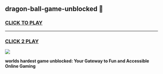 
## dragon-ball-game-unblocked 👋
<h3>
<a href="https://premium.freeplayer.one?title=dragon-ball-game-unblocked&ref=14F">CLICK TO PLAY</a></h3>
<hr>

<h3>
<a href="https://premium.freeplayer.one?title=dragon-ball-game-unblocked&ref=14F">CLICK 2 PLAY</a>
  
</h3>

<a href="https://premium.freeplayer.one?title=dragon-ball-game-unblocked&ref=12F/"><img src="https://clearcache.store/games.png"></a>


**worlds hardest game unblocked: Your Gateway to Fun and Accessible Online Gaming**
